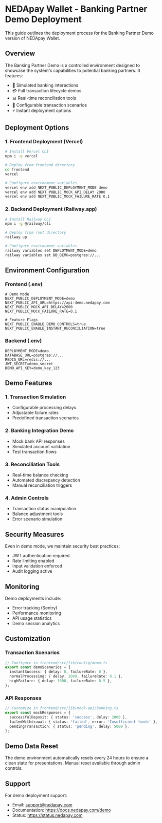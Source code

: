 # NEDApay Wallet - Banking Partner Demo Deployment

This guide outlines the deployment process for the Banking Partner Demo version of NEDApay Wallet.

## Overview

The Banking Partner Demo is a controlled environment designed to showcase the system's capabilities to potential banking partners. It features:

- 🏦 Simulated banking interactions
- 💳 Full transaction lifecycle demos
- 📊 Real-time reconciliation tools
- 🔄 Configurable transaction scenarios
- ⚡ Instant deployment options

## Deployment Options

### 1. Frontend Deployment (Vercel)

```bash
# Install Vercel CLI
npm i -g vercel

# Deploy from frontend directory
cd frontend
vercel

# Configure environment variables
vercel env add NEXT_PUBLIC_DEPLOYMENT_MODE demo
vercel env add NEXT_PUBLIC_MOCK_API_DELAY 2000
vercel env add NEXT_PUBLIC_MOCK_FAILURE_RATE 0.1
```

### 2. Backend Deployment (Railway.app)

```bash
# Install Railway CLI
npm i -g @railway/cli

# Deploy from root directory
railway up

# Configure environment variables
railway variables set DEPLOYMENT_MODE=demo
railway variables set DB_DEMO=postgres://...
```

## Environment Configuration

### Frontend (.env)
```env
# Demo Mode
NEXT_PUBLIC_DEPLOYMENT_MODE=demo
NEXT_PUBLIC_API_URL=https://api-demo.nedapay.com
NEXT_PUBLIC_MOCK_API_DELAY=2000
NEXT_PUBLIC_MOCK_FAILURE_RATE=0.1

# Feature Flags
NEXT_PUBLIC_ENABLE_DEMO_CONTROLS=true
NEXT_PUBLIC_ENABLE_INSTANT_RECONCILIATION=true
```

### Backend (.env)
```env
DEPLOYMENT_MODE=demo
DATABASE_URL=postgres://...
REDIS_URL=redis://...
JWT_SECRET=demo_secret
DEMO_API_KEY=demo_key_123
```

## Demo Features

### 1. Transaction Simulation
- Configurable processing delays
- Adjustable failure rates
- Predefined transaction scenarios

### 2. Banking Integration Demo
- Mock bank API responses
- Simulated account validation
- Test transaction flows

### 3. Reconciliation Tools
- Real-time balance checking
- Automated discrepancy detection
- Manual reconciliation triggers

### 4. Admin Controls
- Transaction status manipulation
- Balance adjustment tools
- Error scenario simulation

## Security Measures

Even in demo mode, we maintain security best practices:
- JWT authentication required
- Rate limiting enabled
- Input validation enforced
- Audit logging active

## Monitoring

Demo deployments include:
- Error tracking (Sentry)
- Performance monitoring
- API usage statistics
- Demo session analytics

## Customization

### Transaction Scenarios
```typescript
// Configure in frontend/src/lib/config/demo.ts
export const demoScenarios = {
  instantSuccess: { delay: 0, failureRate: 0 },
  normalProcessing: { delay: 2000, failureRate: 0.1 },
  highFailure: { delay: 1000, failureRate: 0.5 },
};
```

### API Responses
```typescript
// Customize in frontend/src/lib/mock-api/banking.ts
export const mockResponses = {
  successfulDeposit: { status: 'success', delay: 2000 },
  failedWithdrawal: { status: 'failed', error: 'Insufficient funds' },
  pendingTransaction: { status: 'pending', delay: 5000 },
};
```

## Demo Data Reset

The demo environment automatically resets every 24 hours to ensure a clean state for presentations. Manual reset available through admin controls.

## Support

For demo deployment support:
- Email: support@nedapay.com
- Documentation: https://docs.nedapay.com/demo
- Status: https://status.nedapay.com
